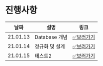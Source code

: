 # 진행사항

|날짜|설명|링크|
|------|---|---|
|21.01.13|Database 개념|[✅보러가기](/01.database/hsh/21.01.13.md)|
|21.01.14|정규화 및 설계|[✅보러가기](/02.database/hsh/21.01.14(Processing).md)|
|21.01.15|테스트2|[✅보러가기]()